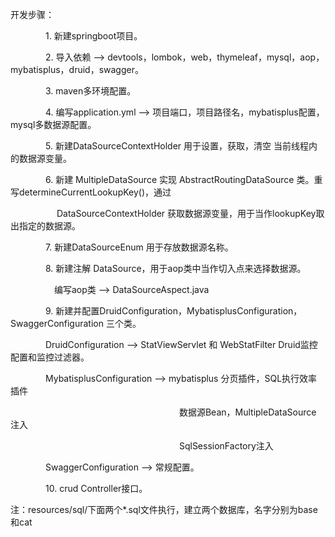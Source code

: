 开发步骤：

　　　　1. 新建springboot项目。

　　　　2. 导入依赖   -->  devtools，lombok，web，thymeleaf，mysql，aop，mybatisplus，druid，swagger。

　　　　3. maven多环境配置。

　　　　4. 编写application.yml  -->  项目端口，项目路径名，mybatisplus配置，mysql多数据源配置。

　　　　5. 新建DataSourceContextHolder 用于设置，获取，清空 当前线程内的数据源变量。

　　　　6. 新建 MultipleDataSource 实现 AbstractRoutingDataSource 类。重写determineCurrentLookupKey()，通过

　　　　　 DataSourceContextHolder 获取数据源变量，用于当作lookupKey取出指定的数据源。

　　　　7. 新建DataSourceEnum 用于存放数据源名称。

　　　　8. 新建注解 DataSource，用于aop类中当作切入点来选择数据源。

　　　　　编写aop类 --> DataSourceAspect.java

　　　　9. 新建并配置DruidConfiguration，MybatisplusConfiguration，SwaggerConfiguration 三个类。

　　　　DruidConfiguration -->  StatViewServlet 和 WebStatFilter Druid监控配置和监控过滤器。

　　　　MybatisplusConfiguration -->  mybatisplus 分页插件，SQL执行效率插件

　　　　　　　　　　　　　　　　　　　 数据源Bean，MultipleDataSource 注入

　　　　　　　　　　　　　　　　　　　 SqlSessionFactory注入

　　　　SwaggerConfiguration --> 常规配置。

　　　　10. crud Controller接口。

注：resources/sql/下面两个*.sql文件执行，建立两个数据库，名字分别为base和cat